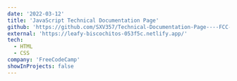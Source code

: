 ```yaml
---
date: '2022-03-12'
title: 'JavaScript Technical Documentation Page'
github: 'https://github.com/SXV357/Technical-Documentation-Page----FCC-Responsive-Web-Design'
external: 'https://leafy-biscochitos-053f5c.netlify.app/'
tech:
  - HTML
  - CSS
company: 'FreeCodeCamp'
showInProjects: false
---
```

